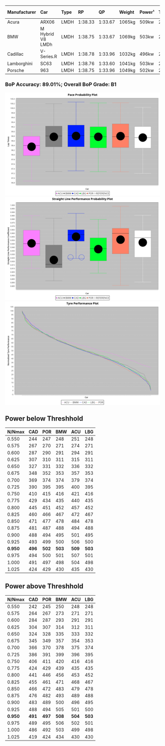|Manufacturer|Car|Type|RP|QP|Weight|Power¹|Threshhold|PINC|Power²|E/Stint|AVG Vmax|FDS|RDLC|L/Stint|BOP-Grade|ModelAccuracy|ModelPoints|Match%|
|:-|:-|:-|:-|:-|:-|:-|:-|:-|:-|:-|:-|:-|:-|:-|:-|:-|:-|:-|
|Acura|ARX06|LMDH|1:38.33|1:33.67|1065kg|509kw|210.0kph|-1%|504kw|902MJ|312.66kph|-|1.00|29|-D1|100.00%|995|69.64%|
|BMW|M Hybrid V8 LMDh|LMDH|1:38.75|1:33.67|1069kg|503kw|210.0kph|1%|508kw|892MJ|308.67kph|-|1.00|29|~A1|98.60%|1690|98.41%|
|Cadillac|V-Series.R|LMDH|1:38.78|1:33.96|1032kg|496kw|210.0kph|-1%|491kw|869MJ|313.62kph|-|1.03|29|+B1|98.38%|1765|88.47%|
|Lamborghini|SC63|LMDH|1:38.76|1:33.60|1041kg|503kw|210.0kph|0%|503kw|884MJ|311.95kph|-|1.05|29|+B1|96.77%|419|88.55%|
|Porsche|963|LMDH|1:38.75|1:33.96|1049kg|502kw|210.0kph|-1%|497kw|885MJ|313.57kph|-|1.02|29|~A1|96.81%|5438|100.00%|

### BoP Accuracy: 89.01%; Overall BoP Grade: B1
![PACECHART](./IMG/ACOMETHOD.png)
![STRAIGHTLINEPERFORMANCECHART](./IMG/ACOMETHOD_sp.png)
![TYREPERFORMANCECHART](./IMG/ACOMETHOD_tw.png)

## Power below Threshhold
|N/Nmax|CAD|POR|BMW|ACU|LBG|
|:-|:-|:-|:-|:-|:-|
|0.550|244|247|248|251|248|
|0.575|267|270|271|274|271|
|0.600|287|290|291|294|291|
|0.625|307|310|311|315|311|
|0.650|327|331|332|336|332|
|0.675|348|352|353|357|353|
|0.700|369|374|374|379|374|
|0.725|390|395|395|400|395|
|0.750|410|415|416|421|416|
|0.775|429|434|435|440|435|
|0.800|445|451|452|457|452|
|0.825|460|466|467|472|467|
|0.850|471|477|478|484|478|
|0.875|481|487|488|494|488|
|0.900|488|494|495|501|495|
|0.925|493|499|500|506|500|
|**0.950**|**496**|**502**|**503**|**509**|**503**|
|0.975|494|500|501|507|501|
|1.000|491|497|498|504|498|
|1.025|424|429|430|435|430|

## Power above Threshhold
|N/Nmax|CAD|POR|BMW|ACU|LBG|
|:-|:-|:-|:-|:-|:-|
|0.550|242|245|250|248|248|
|0.575|264|267|273|271|271|
|0.600|284|287|293|291|291|
|0.625|304|307|314|312|311|
|0.650|324|328|335|333|332|
|0.675|345|349|357|354|353|
|0.700|366|370|378|375|374|
|0.725|386|391|399|396|395|
|0.750|406|411|420|416|416|
|0.775|424|429|439|435|435|
|0.800|441|446|456|453|452|
|0.825|455|461|471|468|467|
|0.850|466|472|483|479|478|
|0.875|476|482|493|489|488|
|0.900|483|489|500|496|495|
|0.925|488|494|505|501|500|
|**0.950**|**491**|**497**|**508**|**504**|**503**|
|0.975|489|495|506|502|501|
|1.000|486|492|503|499|498|
|1.025|419|424|434|430|430|
